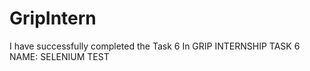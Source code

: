 # GripIntern
I have successfully completed the Task 6 In GRIP INTERNSHIP
TASK 6 NAME:
SELENIUM TEST
